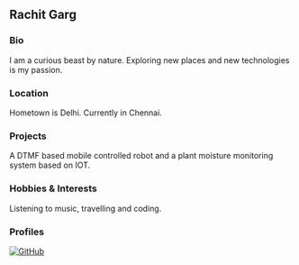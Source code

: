 ## Rachit Garg

### Bio
 I am a curious beast by nature. Exploring 
 new places and new technologies is my passion.

### Location
Hometown is Delhi.
Currently in Chennai.

### Projects
A DTMF based mobile controlled robot
and a plant moisture monitoring system
based on IOT.

### Hobbies & Interests
Listening to music, travelling and coding.

### Profiles
[![GitHub][github-img]](https://github.com/rstar900)  

<!-- Don't edit the below 2 lines -->
[twitter-img]: https://i.imgur.com/wWzX9uB.png
[github-img]: https://i.imgur.com/9I6NRUm.png
